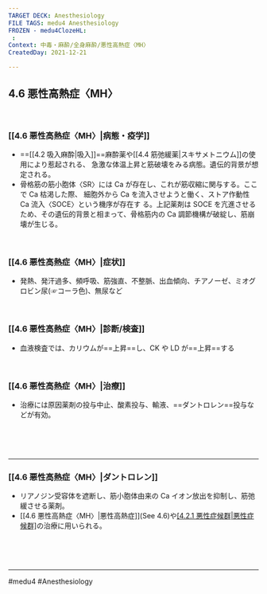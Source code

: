 ```yaml
---
TARGET DECK: Anesthesiology
FILE TAGS: medu4 Anesthesiology
FROZEN - medu4ClozeHL:
 : 
Context: 中毒・麻酔/全身麻酔/悪性高熱症〈MH〉
CreatedDay: 2021-12-21

---
```


## 4.6 悪性高熱症〈MH〉

<br>

### [[4.6 悪性高熱症〈MH〉|病態・疫学]]
* ==[[4.2 吸入麻酔|吸入]]==麻酔薬や[[4.4 筋弛緩薬|スキサメトニウム]]の使用により惹起される、 急激な体温上昇と筋破壊をみる病態。遺伝的背景が想定される。
* 骨格筋の筋小胞体〈SR〉には Ca が存在し、これが筋収縮に関与する。ここで Ca 枯渇した際、 細胞外から Ca を流入させようと働く、ストア作動性 Ca 流入〈SOCE〉という機序が存在す る。上記薬剤は SOCE を亢進させるため、その遺伝的背景と相まって、骨格筋内の Ca 調節機構が破綻し、筋崩壊が生じる。
<!--ID: 1640094205907-->


<br>

### [[4.6 悪性高熱症〈MH〉|症状]]
* 発熱、発汗過多、頻呼吸、筋強直、不整脈、出血傾向、チアノーゼ、ミオグロビン尿(☞コーラ色)、無尿など

<br>

### [[4.6 悪性高熱症〈MH〉|診断/検査]]
* 血液検査では、カリウムが==上昇==し、CK や LD が==上昇==する
<!--ID: 1640094205913-->


<br>

### [[4.6 悪性高熱症〈MH〉|治療]]
* 治療には原因薬剤の投与中止、酸素投与、輸液、==ダントロレン==投与などが有効。
 
<!--ID: 1640094205919-->


<br><br><br>

---

### [[4.6 悪性高熱症〈MH〉|ダントロレン]]
* リアノジン受容体を遮断し、筋小胞体由来の Ca イオン放出を抑制し、筋弛緩させる薬剤。 
* [[4.6 悪性高熱症〈MH〉|悪性高熱症]](See 4.6)や[[4.2.1 悪性症候群|悪性症候群]](See『精神』)の治療に用いられる。


<br><br><br>

---
#medu4 #Anesthesiology 
